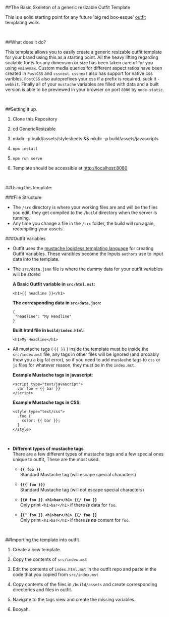 ##The Basic Skeleton of a generic resizable Outfit Template

This is a solid starting point for any future 'big red box-esque' [outfit](http://outfit.io) templating work.

<br>

##What does it do?

This template allows you to easily create a generic resizable outfit template for your brand using this as a starting point. All the heavy lifting regarding scalable fonts for any dimension or size has been taken care of for you using `vminvmax`. Custom media queries for different aspect ratios have been created in `PostCSS` and `cssnext`. `cssnext` also has support for native css varibles. `PostCSS` also autoprefixes your css if a prefix is required. suck it `-webkit`.
Finally all of your `mustache` variables are filled with data and a built version is able to be previewed in your browser on port `8080` by `node-static`.

<br>

##Setting it up.

1. Clone this Repository

2. cd GenericResizable

3. mkdir -p build/assets/stylesheets && mkdir -p build/assets/javascripts

4. `npm install`

5. `npm run serve`

6. Template should be accessible at [http://localhost:8080](http://localhost:8080)

<br>

##Using this template:

###File Structure
- The `/src` directory is where your working files are and will be the files you edit, they get compiled to the `/build` directory when the server is running.
- Any time you change a file in the `/src` folder, the build will run again, recompiling your assets.

###Outfit Variables

- Outfit uses the [mustache logicless templating language](https://mustache.github.io/) for creating Outfit Variables. These varaibles become the Inputs `authors` use to input data into the template.

- The `src/data.json` file is where the dummy data for your outfit variables will be stored

  **A Basic Outfit variable in `src/html.mst`:**

  ```
  <h1>{{ headline }}</h1>
  ```
  **The corresponding data in 	`src/data.json`:**

  ```
  {
   "headline": "My Headline"
  }
  ```

  **Built html file in `build/index.html`:**

  ```
  <h1>My Headline</h1>
  ```


- All mustache tags ( `{{ }}` ) inside the template must be inside the `src/index.mst` file, any tags in other files will be ignored (and probably thow you a big fat error), so if you need to add mustache tags to `css` or `js` files for whatever reason, they must be in the `index.mst`.

  **Example Mustache tags in javascript**:

  ```
  <script type="text/javascript">
    var foo = {{ bar }}
  </script>
  ```
  **Example Mustache tags in CSS**:

  ```
  <style type="text/css">
    .foo {
      color: {{ bar }};
    }
  </style>
  ```
  <br>

- **Different types of mustache tags** <br>
  There are a few different types of mustache tags and a few special ones unique to outfit, These are the most used.

    - **`{{ foo }}` <br>**
      Standard Mustache tag (will escape special characters)

    - **`{{{ foo }}}` <br>**
      Standard Mustache tag (will not escape special characters)

    - **`{{# foo }} <h1>bar</h1> {{/ foo }}` <br>**
      Only print `<h1>bar</h1>` if there _**is**_ data for `foo`.

    - **`{{^ foo }} <h1>bar</h1> {{/ foo }}` <br>**
      Only print `<h1>bar</h1>` if there _**is no**_ content for `foo`.

      <br>

##Importing the template into outfit

1. Create a new template.

2. Copy the contents of `src/index.mst`

3. Edit the contents of `index.html.mst` in the outfit repo and paste in the code that you copied from `src/index.mst`

4. Copy contents of the files in `/build/assets` and create corresponding directories and files in outfit.

5. Navigate to the tags view and create the missing variables.

6. Booyah.
